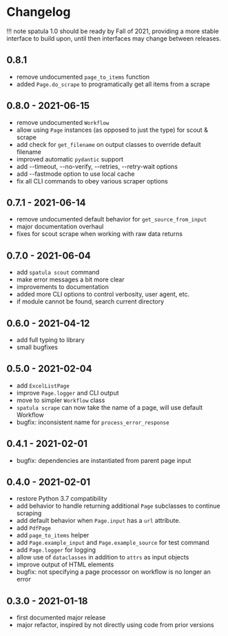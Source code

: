 # Changelog

!!! note
    spatula 1.0 should be ready by Fall of 2021, providing a more stable interface to build upon, until then interfaces may change between releases.

## 0.8.1

- remove undocumented `page_to_items` function
- added `Page.do_scrape` to programatically get all items from a scrape

## 0.8.0 - 2021-06-15

- remove undocumented `Workflow`
- allow using `Page` instances (as opposed to just the type) for scout & scrape
- add check for `get_filename` on output classes to override default filename
- improved automatic `pydantic` support
- add --timeout, --no-verify, --retries, --retry-wait options
- add --fastmode option to use local cache
- fix all CLI commands to obey various scraper options

## 0.7.1 - 2021-06-14

- remove undocumented default behavior for `get_source_from_input`
- major documentation overhaul
- fixes for scout scrape when working with raw data returns

## 0.7.0 - 2021-06-04

-   add `spatula scout` command
-   make error messages a bit more clear
-   improvements to documentation
-   added more CLI options to control verbosity, user agent, etc.
-   if module cannot be found, search current directory

## 0.6.0 - 2021-04-12

-   add full typing to library
-   small bugfixes

## 0.5.0 - 2021-02-04

-   add `ExcelListPage`
-   improve `Page.logger` and CLI output
-   move to simpler `Workflow` class
-   `spatula scrape` can now take the name of a page, will use default
    Workflow
-   bugfix: inconsistent name for `process_error_response`

## 0.4.1 - 2021-02-01

-   bugfix: dependencies are instantiated from parent page input

## 0.4.0 - 2021-02-01

-   restore Python 3.7 compatibility
-   add behavior to handle returning additional `Page` subclasses to
    continue scraping
-   add default behavior when `Page.input` has a `url` attribute.
-   add `PdfPage`
-   add `page_to_items` helper
-   add `Page.example_input` and `Page.example_source` for test command
-   add `Page.logger` for logging
-   allow use of `dataclasses` in addition to `attrs` as input objects
-   improve output of HTML elements
-   bugfix: not specifying a page processor on workflow is no longer an
    error

## 0.3.0 - 2021-01-18

-   first documented major release
-   major refactor, inspired by not directly using code from prior
    versions
